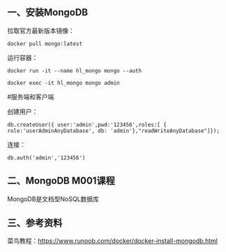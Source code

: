 ## 一、安装MongoDB

拉取官方最新版本镜像：

`docker pull mongo:latest`

运行容器：

`docker run -it --name hl_mongo mongo --auth`

`docker exec -it hl_mongo mongo admin`

#服务端和客户端

创建用户：

`db.createUser({ user:'admin',pwd:'123456',roles:[ { role:'userAdminAnyDatabase', db: 'admin'},"readWriteAnyDatabase"]});`

连接：

`db.auth('admin','123456')`

## 二、MongoDB M001课程

MongoDB是文档型NoSQL数据库  



## 三、参考资料

菜鸟教程：https://www.runoob.com/docker/docker-install-mongodb.html

